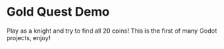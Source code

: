 # Gold Quest Demo
 Play as a knight and try to find all 20 coins! This is the first of many Godot projects, enjoy!
